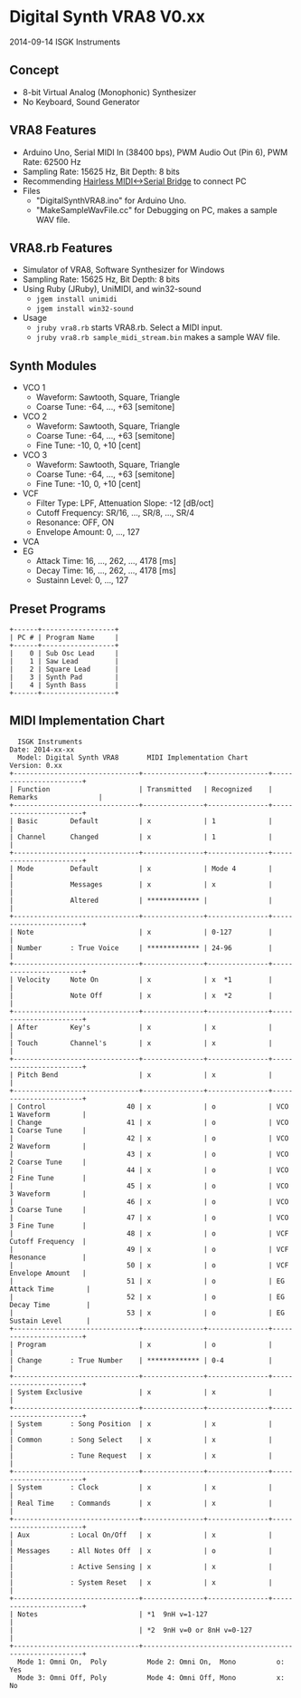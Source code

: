 # Digital Synth VRA8 V0.xx

2014-09-14 ISGK Instruments

## Concept

- 8-bit Virtual Analog (Monophonic) Synthesizer
- No Keyboard, Sound Generator

## VRA8 Features

- Arduino Uno, Serial MIDI In (38400 bps), PWM Audio Out (Pin 6), PWM Rate: 62500 Hz
- Sampling Rate: 15625 Hz, Bit Depth: 8 bits
- Recommending [Hairless MIDI<->Serial Bridge](http://projectgus.github.io/hairless-midiserial/) to connect PC
- Files
    - "DigitalSynthVRA8.ino" for Arduino Uno.
    - "MakeSampleWavFile.cc" for Debugging on PC, makes a sample WAV file.

## VRA8.rb Features

- Simulator of VRA8, Software Synthesizer for Windows
- Sampling Rate: 15625 Hz, Bit Depth: 8 bits
- Using Ruby (JRuby), UniMIDI, and win32-sound
    - `jgem install unimidi`
    - `jgem install win32-sound`
- Usage
    - `jruby vra8.rb` starts VRA8.rb. Select a MIDI input.
    - `jruby vra8.rb sample_midi_stream.bin` makes a sample WAV file.

## Synth Modules

- VCO 1
    - Waveform: Sawtooth, Square, Triangle
    - Coarse Tune: -64, ..., +63 [semitone]
- VCO 2
    - Waveform: Sawtooth, Square, Triangle
    - Coarse Tune: -64, ..., +63 [semitone]
    - Fine Tune: -10, 0, +10 [cent]
- VCO 3
    - Waveform: Sawtooth, Square, Triangle
    - Coarse Tune: -64, ..., +63 [semitone]
    - Fine Tune: -10, 0, +10 [cent]
- VCF
    - Filter Type: LPF, Attenuation Slope: -12 [dB/oct]
    - Cutoff Frequency: SR/16, ..., SR/8, ..., SR/4
    - Resonance: OFF, ON
    - Envelope Amount: 0, ..., 127
- VCA
- EG
    - Attack Time: 16, ..., 262, ..., 4178 [ms]
    - Decay Time: 16, ..., 262, ..., 4178 [ms]
    - Sustainn Level: 0, ..., 127

## Preset Programs

    +------+------------------+
    | PC # | Program Name     |
    +------+------------------+
    |    0 | Sub Osc Lead     |
    |    1 | Saw Lead         |
    |    2 | Square Lead      |
    |    3 | Synth Pad        |
    |    4 | Synth Bass       |
    +------+------------------+

## MIDI Implementation Chart

      ISGK Instruments                                                Date: 2014-xx-xx       
      Model: Digital Synth VRA8       MIDI Implementation Chart       Version: 0.xx          
    +-------------------------------+---------------+---------------+-----------------------+
    | Function                      | Transmitted   | Recognized    | Remarks               |
    +-------------------------------+---------------+---------------+-----------------------+
    | Basic        Default          | x             | 1             |                       |
    | Channel      Changed          | x             | 1             |                       |
    +-------------------------------+---------------+---------------+-----------------------+
    | Mode         Default          | x             | Mode 4        |                       |
    |              Messages         | x             | x             |                       |
    |              Altered          | ************* |               |                       |
    +-------------------------------+---------------+---------------+-----------------------+
    | Note                          | x             | 0-127         |                       |
    | Number       : True Voice     | ************* | 24-96         |                       |
    +-------------------------------+---------------+---------------+-----------------------+
    | Velocity     Note On          | x             | x  *1         |                       |
    |              Note Off         | x             | x  *2         |                       |
    +-------------------------------+---------------+---------------+-----------------------+
    | After        Key's            | x             | x             |                       |
    | Touch        Channel's        | x             | x             |                       |
    +-------------------------------+---------------+---------------+-----------------------+
    | Pitch Bend                    | x             | x             |                       |
    +-------------------------------+---------------+---------------+-----------------------+
    | Control                    40 | x             | o             | VCO 1 Waveform        |
    | Change                     41 | x             | o             | VCO 1 Coarse Tune     |
    |                            42 | x             | o             | VCO 2 Waveform        |
    |                            43 | x             | o             | VCO 2 Coarse Tune     |
    |                            44 | x             | o             | VCO 2 Fine Tune       |
    |                            45 | x             | o             | VCO 3 Waveform        |
    |                            46 | x             | o             | VCO 3 Coarse Tune     |
    |                            47 | x             | o             | VCO 3 Fine Tune       |
    |                            48 | x             | o             | VCF Cutoff Frequency  |
    |                            49 | x             | o             | VCF Resonance         |
    |                            50 | x             | o             | VCF Envelope Amount   |
    |                            51 | x             | o             | EG Attack Time        |
    |                            52 | x             | o             | EG Decay Time         |
    |                            53 | x             | o             | EG Sustain Level      |
    +-------------------------------+---------------+---------------+-----------------------+
    | Program                       | x             | o             |                       |
    | Change       : True Number    | ************* | 0-4           |                       |
    +-------------------------------+---------------+---------------+-----------------------+
    | System Exclusive              | x             | x             |                       |
    +-------------------------------+---------------+---------------+-----------------------+
    | System       : Song Position  | x             | x             |                       |
    | Common       : Song Select    | x             | x             |                       |
    |              : Tune Request   | x             | x             |                       |
    +-------------------------------+---------------+---------------+-----------------------+
    | System       : Clock          | x             | x             |                       |
    | Real Time    : Commands       | x             | x             |                       |
    +-------------------------------+---------------+---------------+-----------------------+
    | Aux          : Local On/Off   | x             | x             |                       |
    | Messages     : All Notes Off  | x             | o             |                       |
    |              : Active Sensing | x             | x             |                       |
    |              : System Reset   | x             | x             |                       |
    +-------------------------------+---------------+---------------+-----------------------+
    | Notes                         | *1  9nH v=1-127                                       |
    |                               | *2  9nH v=0 or 8nH v=0-127                            |
    +-------------------------------+-------------------------------------------------------+
      Mode 1: Omni On,  Poly          Mode 2: Omni On,  Mono          o: Yes                 
      Mode 3: Omni Off, Poly          Mode 4: Omni Off, Mono          x: No                  
